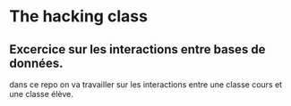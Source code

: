 # The hacking class


## Excercice sur les interactions entre bases de données.

dans ce repo on va travailler sur les interactions entre une classe cours et une classe élève.

